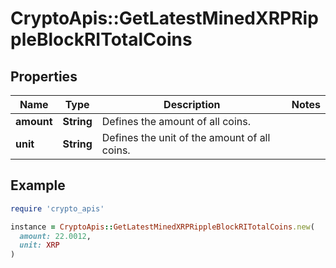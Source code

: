 # CryptoApis::GetLatestMinedXRPRippleBlockRITotalCoins

## Properties

| Name | Type | Description | Notes |
| ---- | ---- | ----------- | ----- |
| **amount** | **String** | Defines the amount of all coins. |  |
| **unit** | **String** | Defines the unit of the amount of all coins. |  |

## Example

```ruby
require 'crypto_apis'

instance = CryptoApis::GetLatestMinedXRPRippleBlockRITotalCoins.new(
  amount: 22.0012,
  unit: XRP
)
```

